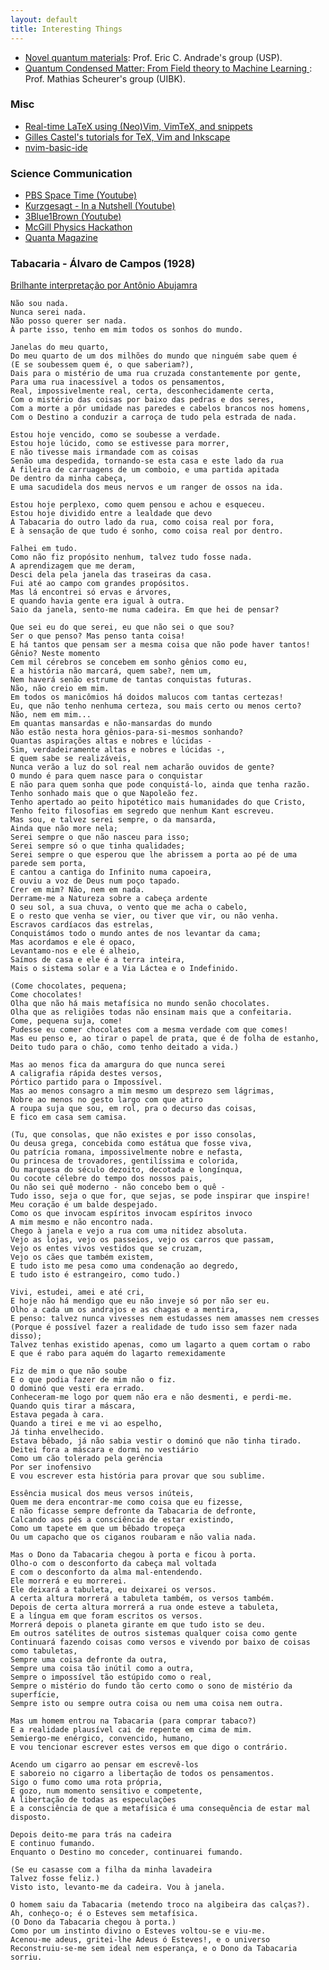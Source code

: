 ```yaml
---
layout: default
title: Interesting Things
---
```




 * <a target="_blank" href="https://sites.google.com/site/castroeandrade/"> Novel quantum materials</a>: Prof. Eric C. Andrade's group (USP).
 * <a target="_blank" href="https://www.uibk.ac.at/th-physik/mscheurer/index.html.en"> Quantum Condensed Matter:
From Field theory to Machine Learning </a>: Prof. Mathias Scheurer's group (UIBK).

<h3>Misc</h3>

- [Real-time LaTeX using (Neo)Vim, VimTeX, and snippets](https://www.ejmastnak.com/tutorials/vim-latex/intro/)
- [Gilles Castel's tutorials for TeX, Vim and Inkscape](https://www.ejmastnak.com/tutorials/vim-latex/intro/">)
- [nvim-basic-ide](https://github.com/LunarVim/nvim-basic-ide)



<h3>Science Communication</h3>

- [PBS Space Time (Youtube)](https://www.youtube.com/@pbsspacetime) 
- [Kurzgesagt - In a Nutshell (Youtube)](https://www.youtube.com/@kurzgesagt) 
- [3Blue1Brown (Youtube)](https://www.youtube.com/@3blue1brown) 
- [McGill Physics Hackathon](https://www.physics.mcgill.ca/hackathon/)
- [Quanta Magazine](https://www.quantamagazine.org/)


<h3> Tabacaria - Álvaro de Campos (1928) </h3>

[Brilhante interpretação por Antônio Abujamra](https://www.youtube.com/watch?v=a1IBpsuCI14)

    Não sou nada.
    Nunca serei nada.
    Não posso querer ser nada.
    À parte isso, tenho em mim todos os sonhos do mundo.

    Janelas do meu quarto,
    Do meu quarto de um dos milhões do mundo que ninguém sabe quem é
    (E se soubessem quem é, o que saberiam?),
    Dais para o mistério de uma rua cruzada constantemente por gente,
    Para uma rua inacessível a todos os pensamentos,
    Real, impossivelmente real, certa, desconhecidamente certa,
    Com o mistério das coisas por baixo das pedras e dos seres,
    Com a morte a pôr umidade nas paredes e cabelos brancos nos homens,
    Com o Destino a conduzir a carroça de tudo pela estrada de nada.

    Estou hoje vencido, como se soubesse a verdade.
    Estou hoje lúcido, como se estivesse para morrer,
    E não tivesse mais irmandade com as coisas
    Senão uma despedida, tornando-se esta casa e este lado da rua
    A fileira de carruagens de um comboio, e uma partida apitada
    De dentro da minha cabeça,
    E uma sacudidela dos meus nervos e um ranger de ossos na ida.

    Estou hoje perplexo, como quem pensou e achou e esqueceu.
    Estou hoje dividido entre a lealdade que devo
    À Tabacaria do outro lado da rua, como coisa real por fora,
    E à sensação de que tudo é sonho, como coisa real por dentro.

    Falhei em tudo.
    Como não fiz propósito nenhum, talvez tudo fosse nada.
    A aprendizagem que me deram,
    Desci dela pela janela das traseiras da casa.
    Fui até ao campo com grandes propósitos.
    Mas lá encontrei só ervas e árvores,
    E quando havia gente era igual à outra.
    Saio da janela, sento-me numa cadeira. Em que hei de pensar?

    Que sei eu do que serei, eu que não sei o que sou?
    Ser o que penso? Mas penso tanta coisa!
    E há tantos que pensam ser a mesma coisa que não pode haver tantos!
    Gênio? Neste momento
    Cem mil cérebros se concebem em sonho gênios como eu,
    E a história não marcará, quem sabe?, nem um,
    Nem haverá senão estrume de tantas conquistas futuras.
    Não, não creio em mim.
    Em todos os manicômios há doidos malucos com tantas certezas!
    Eu, que não tenho nenhuma certeza, sou mais certo ou menos certo?
    Não, nem em mim...
    Em quantas mansardas e não-mansardas do mundo
    Não estão nesta hora gênios-para-si-mesmos sonhando?
    Quantas aspirações altas e nobres e lúcidas -
    Sim, verdadeiramente altas e nobres e lúcidas -,
    E quem sabe se realizáveis,
    Nunca verão a luz do sol real nem acharão ouvidos de gente?
    O mundo é para quem nasce para o conquistar
    E não para quem sonha que pode conquistá-lo, ainda que tenha razão.
    Tenho sonhado mais que o que Napoleão fez.
    Tenho apertado ao peito hipotético mais humanidades do que Cristo,
    Tenho feito filosofias em segredo que nenhum Kant escreveu.
    Mas sou, e talvez serei sempre, o da mansarda,
    Ainda que não more nela;
    Serei sempre o que não nasceu para isso;
    Serei sempre só o que tinha qualidades;
    Serei sempre o que esperou que lhe abrissem a porta ao pé de uma parede sem porta,
    E cantou a cantiga do Infinito numa capoeira,
    E ouviu a voz de Deus num poço tapado.
    Crer em mim? Não, nem em nada.
    Derrame-me a Natureza sobre a cabeça ardente
    O seu sol, a sua chuva, o vento que me acha o cabelo,
    E o resto que venha se vier, ou tiver que vir, ou não venha.
    Escravos cardíacos das estrelas,
    Conquistámos todo o mundo antes de nos levantar da cama;
    Mas acordamos e ele é opaco,
    Levantamo-nos e ele é alheio,
    Saímos de casa e ele é a terra inteira,
    Mais o sistema solar e a Via Láctea e o Indefinido.

    (Come chocolates, pequena;
    Come chocolates!
    Olha que não há mais metafísica no mundo senão chocolates.
    Olha que as religiões todas não ensinam mais que a confeitaria.
    Come, pequena suja, come!
    Pudesse eu comer chocolates com a mesma verdade com que comes!
    Mas eu penso e, ao tirar o papel de prata, que é de folha de estanho,
    Deito tudo para o chão, como tenho deitado a vida.)

    Mas ao menos fica da amargura do que nunca serei
    A caligrafia rápida destes versos,
    Pórtico partido para o Impossível.
    Mas ao menos consagro a mim mesmo um desprezo sem lágrimas,
    Nobre ao menos no gesto largo com que atiro
    A roupa suja que sou, em rol, pra o decurso das coisas,
    E fico em casa sem camisa.

    (Tu, que consolas, que não existes e por isso consolas,
    Ou deusa grega, concebida como estátua que fosse viva,
    Ou patrícia romana, impossivelmente nobre e nefasta,
    Ou princesa de trovadores, gentilíssima e colorida,
    Ou marquesa do século dezoito, decotada e longínqua,
    Ou cocote célebre do tempo dos nossos pais,
    Ou não sei quê moderno - não concebo bem o quê -
    Tudo isso, seja o que for, que sejas, se pode inspirar que inspire!
    Meu coração é um balde despejado.
    Como os que invocam espíritos invocam espíritos invoco
    A mim mesmo e não encontro nada.
    Chego à janela e vejo a rua com uma nitidez absoluta.
    Vejo as lojas, vejo os passeios, vejo os carros que passam,
    Vejo os entes vivos vestidos que se cruzam,
    Vejo os cães que também existem,
    E tudo isto me pesa como uma condenação ao degredo,
    E tudo isto é estrangeiro, como tudo.)

    Vivi, estudei, amei e até cri,
    E hoje não há mendigo que eu não inveje só por não ser eu.
    Olho a cada um os andrajos e as chagas e a mentira,
    E penso: talvez nunca vivesses nem estudasses nem amasses nem cresses
    (Porque é possível fazer a realidade de tudo isso sem fazer nada disso);
    Talvez tenhas existido apenas, como um lagarto a quem cortam o rabo
    E que é rabo para aquém do lagarto remexidamente

    Fiz de mim o que não soube
    E o que podia fazer de mim não o fiz.
    O dominó que vesti era errado.
    Conheceram-me logo por quem não era e não desmenti, e perdi-me.
    Quando quis tirar a máscara,
    Estava pegada à cara.
    Quando a tirei e me vi ao espelho,
    Já tinha envelhecido.
    Estava bêbado, já não sabia vestir o dominó que não tinha tirado.
    Deitei fora a máscara e dormi no vestiário
    Como um cão tolerado pela gerência
    Por ser inofensivo
    E vou escrever esta história para provar que sou sublime.

    Essência musical dos meus versos inúteis,
    Quem me dera encontrar-me como coisa que eu fizesse,
    E não ficasse sempre defronte da Tabacaria de defronte,
    Calcando aos pés a consciência de estar existindo,
    Como um tapete em que um bêbado tropeça
    Ou um capacho que os ciganos roubaram e não valia nada.

    Mas o Dono da Tabacaria chegou à porta e ficou à porta.
    Olho-o com o desconforto da cabeça mal voltada
    E com o desconforto da alma mal-entendendo.
    Ele morrerá e eu morrerei.
    Ele deixará a tabuleta, eu deixarei os versos.
    A certa altura morrerá a tabuleta também, os versos também.
    Depois de certa altura morrerá a rua onde esteve a tabuleta,
    E a língua em que foram escritos os versos.
    Morrerá depois o planeta girante em que tudo isto se deu.
    Em outros satélites de outros sistemas qualquer coisa como gente
    Continuará fazendo coisas como versos e vivendo por baixo de coisas como tabuletas,
    Sempre uma coisa defronte da outra,
    Sempre uma coisa tão inútil como a outra,
    Sempre o impossível tão estúpido como o real,
    Sempre o mistério do fundo tão certo como o sono de mistério da superfície,
    Sempre isto ou sempre outra coisa ou nem uma coisa nem outra.

    Mas um homem entrou na Tabacaria (para comprar tabaco?)
    E a realidade plausível cai de repente em cima de mim.
    Semiergo-me enérgico, convencido, humano,
    E vou tencionar escrever estes versos em que digo o contrário.

    Acendo um cigarro ao pensar em escrevê-los
    E saboreio no cigarro a libertação de todos os pensamentos.
    Sigo o fumo como uma rota própria,
    E gozo, num momento sensitivo e competente,
    A libertação de todas as especulações
    E a consciência de que a metafísica é uma consequência de estar mal disposto.

    Depois deito-me para trás na cadeira
    E continuo fumando.
    Enquanto o Destino mo conceder, continuarei fumando.

    (Se eu casasse com a filha da minha lavadeira
    Talvez fosse feliz.)
    Visto isto, levanto-me da cadeira. Vou à janela.

    O homem saiu da Tabacaria (metendo troco na algibeira das calças?).
    Ah, conheço-o; é o Esteves sem metafísica.
    (O Dono da Tabacaria chegou à porta.)
    Como por um instinto divino o Esteves voltou-se e viu-me.
    Acenou-me adeus, gritei-lhe Adeus ó Esteves!, e o universo
    Reconstruiu-se-me sem ideal nem esperança, e o Dono da Tabacaria sorriu.


<!--
<h1>Non-physics (directly) related topics</h1>

<ul>
  <li> <a target="_blank" href="https://historyofphilosophy.net/">History of Philosophy without any gaps</a>: A beautiful initiative by Prof. Peter Adamson from LMU and King's College to display the history of knowledge (ancient, medieval and modern philosophy).
  </li>
    <li> <a target="_blank" href="http://brazil-on-guitar.de/tabs.html">Baden Powell's collection</a>: If you play guitar and happen to enjoy brazilian music, here you can find all transcripts for Baden's discography. This <a target="_blank" href="https://chordsandtabs.pagesperso-orange.fr/">website </a> is also quite good. 
  </li>
  </ul>
 -->
